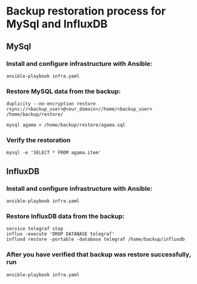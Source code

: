# Backup restoration process for MySql and InfluxDB

## MySql
### Install and configure infrastructure with Ansible:

    ansible-playbook infra.yaml

### Restore MySQL data from the backup:

    duplicity --no-encryption restore rsync://<backup_user>@<our_domain>//home/<backup_user> /home/backup/restore/

    mysql agama < /home/backup/restore/agama.sql

### Verify the restoration

    mysql -e 'SELECT * FROM agama.item'

## InfluxDB

### Install and configure infrastructure with Ansible:

    ansible-playbook infra.yaml

### Restore InfluxDB data from the backup:

    service telegraf stop
    influx -execute 'DROP DATABASE telegraf'
    influxd restore -portable -database telegraf /home/backup/influxdb

### After you have verified that backup was restore successfully, run

    ansible-playbook infra.yaml
